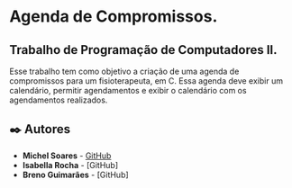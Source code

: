 # Agenda de Compromissos.
## Trabalho de Programação de Computadores II.

Esse trabalho tem como objetivo a criação de uma agenda de compromissos para um fisioterapeuta, em C. Essa agenda deve exibir um calendário, permitir agendamentos e exibir o calendário com os agendamentos realizados.

## ✒️ Autores

* **Michel Soares** - [GitHub](https://github.com/UNI-MichelSoares)
* **Isabella Rocha** - [GitHub]
* **Breno Guimarães** - [GitHub]
